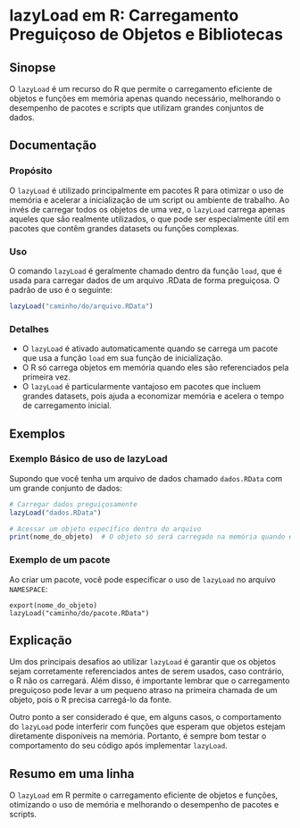 <!--
Meta Description: # lazyLoad em R: Carregamento Preguiçoso de Objetos e Bibliotecas ## Sinopse O `lazyLoad` é um recurso do R que permite o carregamento eficiente de ob...
Meta Keywords: lazyload, que, objetos, memória, dados
-->

# lazyLoad em R: Carregamento Preguiçoso de Objetos e Bibliotecas

## Sinopse
O `lazyLoad` é um recurso do R que permite o carregamento eficiente de objetos e funções em memória apenas quando necessário, melhorando o desempenho de pacotes e scripts que utilizam grandes conjuntos de dados.

## Documentação
### Propósito
O `lazyLoad` é utilizado principalmente em pacotes R para otimizar o uso de memória e acelerar a inicialização de um script ou ambiente de trabalho. Ao invés de carregar todos os objetos de uma vez, o `lazyLoad` carrega apenas aqueles que são realmente utilizados, o que pode ser especialmente útil em pacotes que contêm grandes datasets ou funções complexas.

### Uso
O comando `lazyLoad` é geralmente chamado dentro da função `load`, que é usada para carregar dados de um arquivo .RData de forma preguiçosa. O padrão de uso é o seguinte:

```R
lazyLoad("caminho/do/arquivo.RData")
```

### Detalhes
- O `lazyLoad` é ativado automaticamente quando se carrega um pacote que usa a função `load` em sua função de inicialização.
- O R só carrega objetos em memória quando eles são referenciados pela primeira vez.
- O `lazyLoad` é particularmente vantajoso em pacotes que incluem grandes datasets, pois ajuda a economizar memória e acelera o tempo de carregamento inicial.

## Exemplos
### Exemplo Básico de uso de lazyLoad

Supondo que você tenha um arquivo de dados chamado `dados.RData` com um grande conjunto de dados:

```R
# Carregar dados preguiçosamente
lazyLoad("dados.RData")

# Acessar um objeto específico dentro do arquivo
print(nome_do_objeto)  # O objeto só será carregado na memória quando esta linha for executada
```

### Exemplo de um pacote

Ao criar um pacote, você pode especificar o uso de `lazyLoad` no arquivo `NAMESPACE`:

```
export(nome_do_objeto)
lazyLoad("caminho/do/pacote.RData")
```

## Explicação
Um dos principais desafios ao utilizar `lazyLoad` é garantir que os objetos sejam corretamente referenciados antes de serem usados, caso contrário, o R não os carregará. Além disso, é importante lembrar que o carregamento preguiçoso pode levar a um pequeno atraso na primeira chamada de um objeto, pois o R precisa carregá-lo da fonte. 

Outro ponto a ser considerado é que, em alguns casos, o comportamento do `lazyLoad` pode interferir com funções que esperam que objetos estejam diretamente disponíveis na memória. Portanto, é sempre bom testar o comportamento do seu código após implementar `lazyLoad`.

## Resumo em uma linha
O `lazyLoad` em R permite o carregamento eficiente de objetos e funções, otimizando o uso de memória e melhorando o desempenho de pacotes e scripts.